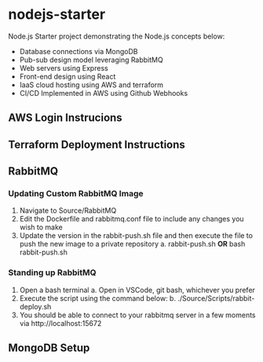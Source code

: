 # nodejs-starter
Node.js Starter project demonstrating the Node.js concepts below:
- Database connections via MongoDB
- Pub-sub design model leveraging RabbitMQ
- Web servers using Express
- Front-end design using React
- IaaS cloud hosting using AWS and terraform
- CI/CD Implemented in AWS using Github Webhooks

## AWS Login Instrucions

## Terraform Deployment Instructions

## RabbitMQ 

### Updating Custom RabbitMQ Image
1. Navigate to Source/RabbitMQ
2. Edit the Dockerfile and rabbitmq.conf file to include any changes you wish to make
3. Update the version in the rabbit-push.sh file and then execute the file to push the new image to
   a private repository
    a. rabbit-push.sh <b>OR</b> bash rabbit-push.sh

### Standing up RabbitMQ
1. Open a bash terminal
    a. Open in VSCode, git bash, whichever you prefer
2. Execute the script using the command below:
    b. ./Source/Scripts/rabbit-deploy.sh
3. You should be able to connect to your rabbitmq server in a few moments via http://localhost:15672

## MongoDB Setup
